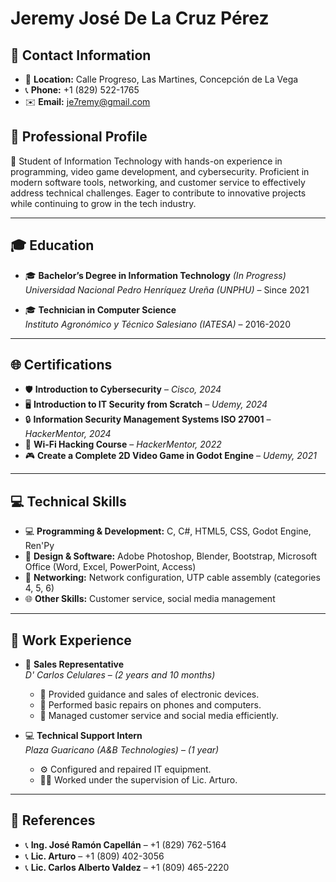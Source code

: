 # Jeremy José De La Cruz Pérez

## 📝 Contact Information
- 📍 **Location:** Calle Progreso, Las Martines, Concepción de La Vega
- 📞 **Phone:** +1 (829) 522-1765
- ✉️ **Email:** je7remy@gmail.com

## 🎯 Professional Profile
🎯 Student of Information Technology with hands-on experience in programming, video game development, and cybersecurity. Proficient in modern software tools, networking, and customer service to effectively address technical challenges. Eager to contribute to innovative projects while continuing to grow in the tech industry.

---

## 🎓 Education
- 🎓 **Bachelor’s Degree in Information Technology** *(In Progress)*  
  *Universidad Nacional Pedro Henríquez Ureña (UNPHU)* – Since 2021

- 🎓 **Technician in Computer Science**  
  *Instituto Agronómico y Técnico Salesiano (IATESA)* – 2016-2020

---

## 🌐 Certifications
- 🛡️ **Introduction to Cybersecurity** – *Cisco, 2024*
- 🖥️ **Introduction to IT Security from Scratch** – *Udemy, 2024*
- 🔒 **Information Security Management Systems ISO 27001** – *HackerMentor, 2024*
- 📡 **Wi-Fi Hacking Course** – *HackerMentor, 2022*
- 🎮 **Create a Complete 2D Video Game in Godot Engine** – *Udemy, 2021*

---

## 💻 Technical Skills
- 💻 **Programming & Development:** C, C#, HTML5, CSS, Godot Engine, Ren'Py
- 🎨 **Design & Software:** Adobe Photoshop, Blender, Bootstrap, Microsoft Office (Word, Excel, PowerPoint, Access)
- 🔌 **Networking:** Network configuration, UTP cable assembly (categories 4, 5, 6)
- 🌐 **Other Skills:** Customer service, social media management

---

## 💼 Work Experience
- 💼 **Sales Representative**  
  *D' Carlos Celulares* – *(2 years and 10 months)*  
  - 📱 Provided guidance and sales of electronic devices.
  - 🔧 Performed basic repairs on phones and computers.
  - 🤝 Managed customer service and social media efficiently.

- 💻 **Technical Support Intern**  
  *Plaza Guaricano (A&B Technologies)* – *(1 year)*  
  - ⚙️ Configured and repaired IT equipment.
  - 🧑‍💼 Worked under the supervision of Lic. Arturo.

---

## 📒 References
- 📞 **Ing. José Ramón Capellán** – +1 (829) 762-5164
- 📞 **Lic. Arturo** – +1 (809) 402-3056
- 📞 **Lic. Carlos Alberto Valdez** – +1 (809) 465-2220

